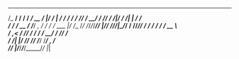   ________  ____________  __  ______    __ 
 /_  __/ / / / ____/ __ \/  |/  /   |  / / 
  / / / /_/ / __/ / /_/ / /|_/ / /| | / /  
 / / / __  / /___/ _, _/ /  / / ___ |/ /___
/_/ /_/_/_/_____/_/ |_/_/ _/_/_/__|_/_____/
   / //_//  _/ /   / /   / ____/ __ \      
  / ,<   / // /   / /   / __/ / /_/ /      
 / /| |_/ // /___/ /___/ /___/ _, _/       
/_/ |_/___/_____/_____/_____/_/ |_|        
                                           
